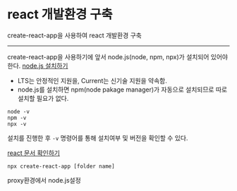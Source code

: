 # react 개발환경 구축

create-react-app을 사용하여 react 개발환경 구축

---

create-react-app을 사용하기에 앞서 node.js(node, npm, npx)가 설치되어 있어야 한다.
[node.js 설치하기](https://nodejs.org/en/)

- LTS는 안정적인 지원을, Current는 신기술 지원을 약속함.
- node.js를 설치하면 npm(node pakage manager)가 자동으로 설치되므로 따로 설치할 필요가 없다.

```
node -v
npm -v
npx -v
```

설치를 진행한 후 `-v` 명령어를 통해 설치여부 및 버전을 확인할 수 있다.

[react 문서 확인하기](https://ko.reactjs.org/docs/create-a-new-react-app.html#create-react-app)

```
npx create-react-app [folder name]
```

proxy환경에서 node.js설정
